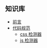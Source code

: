 ## 知识库

- [前言](README.md)
- [代码规范]()
    - [css 检测器](docs/specification/css/stylelint.md)
    - [js 检测器](docs/specification/js/eslint.md)